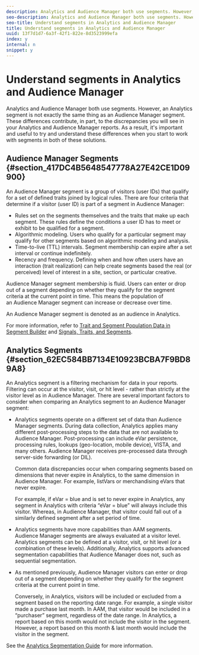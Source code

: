 ```yaml
---
description: Analytics and Audience Manager both use segments. However, an Analytics segment is not exactly the same thing as an Audience Manager segment. These differences contribute, in part, to the discrepancies you will see in your Analytics and Audience Manager reports. As a result, it's important and useful to try and understand these differences when you start to work with segments in both of these solutions.
seo-description: Analytics and Audience Manager both use segments. However, an Analytics segment is not exactly the same thing as an Audience Manager segment. These differences contribute, in part, to the discrepancies you will see in your Analytics and Audience Manager reports. As a result, it's important and useful to try and understand these differences when you start to work with segments in both of these solutions.
seo-title: Understand segments in Analytics and Audience Manager
title: Understand segments in Analytics and Audience Manager
uuid: 13f7d1d7-6a3f-42f1-822e-8d3523999efa
index: y
internal: n
snippet: y
---
```


# Understand segments in Analytics and Audience Manager

Analytics and Audience Manager both use segments. However, an Analytics segment is not exactly the same thing as an Audience Manager segment. These differences contribute, in part, to the discrepancies you will see in your Analytics and Audience Manager reports. As a result, it's important and useful to try and understand these differences when you start to work with segments in both of these solutions.

## Audience Manager Segments {#section_417DC4B5648547778A27E42CE1D09900}

An&nbsp;Audience Manager&nbsp;segment is a group of visitors (user IDs) that qualify for a set of defined traits joined by logical rules. There are four criteria that determine if a visitor (user ID) is part of a segment in Audience Manager:

* Rules set on the segments themselves and the traits that make up each segment. These rules define the conditions a user ID has to meet or exhibit to be qualified for a segment. 
* Algorithmic modeling. Users who qualify for a particular segment may qualify for other segments based on algorithmic modeling and analysis. 
* Time-to-live (TTL) intervals. Segment membership can expire after a set interval or continue indefinitely. 
* Recency and frequency. Defining when and how often users have an interaction (trait realization) can help create segments based the real (or perceived) level of interest in a site, section, or particular creative.

Audience Manager segment membership is fluid. Users can enter or drop out of a segment depending on whether they qualify for the segment criteria at the current point in time. This means the population of an&nbsp;Audience Manager&nbsp;segment can increase or decrease over time.

An Audience Manager segment is denoted as an audience in Analytics.

For more information, refer to [Trait and Segment Population Data in Segment Builder](https://marketing.adobe.com/resources/help/en_US/aam/segment-builder-data.html) and [Signals, Traits, and Segments](https://marketing.adobe.com/resources/help/en_US/aam/c_signal_trait_segment.html).

## Analytics Segments {#section_62EC584BB7134E10923BCBA7F9BD89A8}

An&nbsp;Analytics&nbsp;segment is a filtering mechanism for data in your reports. Filtering can occur at the visitor, visit, or hit level - rather than strictly at the visitor level as in Audience Manager. There are several important factors to consider when comparing an Analytics segment to an Audience Manager segment:

* Analytics segments operate on a different set of data than Audience Manager segments. During data collection, Analytics applies many different post-processing steps to the data that are not available to Audience Manager. Post-processing can include eVar persistence, processing rules, lookups (geo-location, mobile device), VISTA, and many others. Audience Manager receives pre-processed data through server-side forwarding (or DIL).

  Common data discrepancies occur when comparing segments based on dimensions that never expire in Analytics, to the same dimension in Audience Manager. For example, listVars or merchandising eVars that never expire.

  For example, if eVar = blue and is set to never expire in Analytics, any segment in Analytics with criteria “eVar = blue” will always include this visitor. Whereas, in Audience Manager, that visitor could fall out of a similarly defined segment after a set period of time. 

* Analytics segments have more capabilities than AAM segments. Audience Manager segments are always evaluated at a visitor level. Analytics segments can be defined at a visitor, visit, or hit level (or a combination of these levels). Additionally, Analytics supports advanced segmentation capabilities that Audience Manager does not, such as sequential segmentation. 
* As mentioned previously, Audience Manager visitors can enter or drop out of a segment depending on whether they qualify for the segment criteria at the current point in time.

  Conversely, in Analytics, visitors will be included or excluded from a segment based on the reporting date range. For example, a single visitor made a purchase last month. In AAM, that visitor would be included in a “purchaser” segment, regardless of the date range. In Analytics, a report based on this month would not include the visitor in the segment. However, a report based on this month & last month would include the visitor in the segment.

See the [Analytics Segmentation Guide](https://marketing.adobe.com/resources/help/en_US/analytics/segment/) for more information. 
